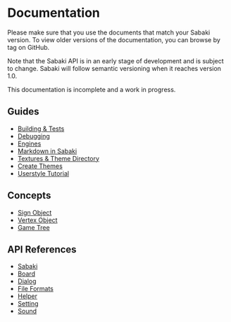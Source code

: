 # Documentation

Please make sure that you use the documents that match your Sabaki version. To view older versions of the documentation, you can browse by tag on GitHub.

Note that the Sabaki API is in an early stage of development and is subject to change. Sabaki will follow semantic versioning when it reaches version 1.0.

This documentation is incomplete and a work in progress.

## Guides

* [Building & Tests](guides/building-tests.md)
* [Debugging](guides/debugging.md)
* [Engines](guides/engines.md)
* [Markdown in Sabaki](guides/markdown.md)
* [Textures & Theme Directory](guides/theme-directory.md)
* [Create Themes](guides/create-themes.md)
* [Userstyle Tutorial](guides/userstyle-tutorial.md)

## Concepts

* [Sign Object](api/sign.md)
* [Vertex Object](api/vertex.md)
* [Game Tree](api/gametree.md)

## API References

* [Sabaki](api/sabaki.md)
* [Board](api/board.md)
* [Dialog](api/dialog.md)
* [File Formats](api/fileformats.md)
* [Helper](api/helper.md)
* [Setting](api/setting.md)
* [Sound](api/sound.md)
